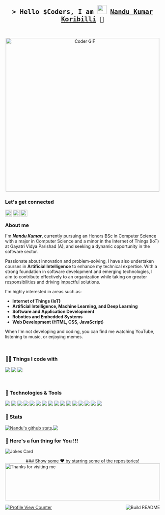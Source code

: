 <!-- Intro  -->
<h2 align="center">
  <samp>
    &gt; Hello $Coders, I am 
    <img src="https://github.com/TheDudeThatCode/TheDudeThatCode/blob/master/Assets/Hi.gif" width="29px">
    <b>
      <a target="_blank" href="https://www.linkedin.com/in/nandukumar-koribilli-062ba42a2/">Nandu Kumar Koribilli</a> 🧑
    </b>
  </samp>
</h2>
<br>

<!--Header-->

<p align="center">
  <img src="https://media.giphy.com/media/SWoSkN6DxTszqIKEqv/giphy.gif" alt="Coder GIF" width="500">
</p>

### Let's get connected
<!--social media icon-->
[<img align="left" alt="Nandu | LinkedIn" width="22px" src="https://cdn.jsdelivr.net/npm/simple-icons@v3/icons/linkedin.svg" />][linkedin]
[<img align="left" alt="Nandu | Instagram" width="22px" src="https://cdn.jsdelivr.net/npm/simple-icons@3.13.0/icons/instagram.svg" />][instagram]
[<img align="left" alt="Nandu | DEV" width="22px" src="https://cdn.jsdelivr.net/npm/simple-icons@3.13.0/icons/dev-dot-to.svg" />][DEV]

<br />

<!--About Me-->
### About me

I'm <b><i>Nandu Kumar</i></b>, currently pursuing an Honors BSc in Computer Science with a major in Computer Science and a minor in the Internet of Things (IoT) at Gayatri Vidya Parishad (A), and seeking a dynamic opportunity in the software sector.

Passionate about innovation and problem-solving, I have also undertaken courses in **Artificial Intelligence** to enhance my technical expertise. With a strong foundation in software development and emerging technologies, I aim to contribute effectively to an organization while taking on greater responsibilities and driving impactful solutions.

I'm highly interested in areas such as:  
- **Internet of Things (IoT)**
- **Artificial Intelligence, Machine Learning, and Deep Learning**
- **Software and Application Development**
- **Robotics and Embedded Systems**
- **Web Development (HTML, CSS, JavaScript)**

When I'm not developing and coding, you can find me watching YouTube, listening to music, or enjoying memes.

<br />

<!--technical skill-->
### 👨‍💻 Things I code with
![](https://img.shields.io/badge/Code-Visual_Studio_Code-informational?style=flat&logo=visualstudiocode&logoColor=white&color=2bbc8a)
![](https://img.shields.io/badge/Code-Git-informational?style=flat&logo=git&logoColor=white&color=2bbc8a)
![](https://img.shields.io/badge/Code-Terminal-informational?style=flat&logo=terminal&logoColor=white&color=2bbc8a)

<br />

### 🔧 Technologies & Tools
![](https://img.shields.io/badge/OS-Linux-informational?style=flat&logo=linux&logoColor=white&color=2bbc8a)
![](https://img.shields.io/badge/Code-Python-informational?style=flat&logo=python&logoColor=white&color=2bbc8a)
![](https://img.shields.io/badge/Code-C++-informational?style=flat&logo=c%2B%2B&logoColor=white&color=2bbc8a)
![](https://img.shields.io/badge/Code-C-informational?style=flat&logo=c&logoColor=white&color=2bbc8a)
![](https://img.shields.io/badge/Code-Matlab-informational?style=flat&logo=matlab&logoColor=white&color=2bbc8a)
![](https://img.shields.io/badge/Code-HTML-informational?style=flat&logo=html5&logoColor=white&color=2bbc8a)
![](https://img.shields.io/badge/Code-CSS-informational?style=flat&logo=css3&logoColor=white&color=2bbc8a)
![](https://img.shields.io/badge/Code-JavaScript-informational?style=flat&logo=javascript&logoColor=white&color=2bbc8a)
![](https://img.shields.io/badge/Shell-Bash-informational?style=flat&logo=gnu-bash&logoColor=white&color=2bbc8a)
![](https://img.shields.io/badge/Tool-ROS-informational?style=flat&logo=ros&logoColor=white&color=2bbc8a)
![](https://img.shields.io/badge/Tool-OpenCV-informational?style=flat&logo=opencv&logoColor=white&color=2bbc8a)
![](https://img.shields.io/badge/Tool-Tensorflow-informational?style=flat&logo=tensorflow&logoColor=white&color=2bbc8a)
![](https://img.shields.io/badge/Tool-PyTorch-informational?style=flat&logo=pytorch&logoColor=white&color=2bbc8a)
![](https://img.shields.io/badge/Tool-Keras-informational?style=flat&logo=keras&logoColor=white&color=2bbc8a)
![](https://img.shields.io/badge/Tool-ArduPilot-informational?style=flat&logo=ardupilot&logoColor=white&color=2bbc8a)
![](https://img.shields.io/badge/Tool-Flutter-informational?style=flat&logo=flutter&logoColor=white&color=2bbc8a)
<!-- Add or remove as needed -->

### 📝 Stats

<a href="https://github.com/nandukumarkoribilli/github-readme-stats">
  <img align="center" src="https://github-readme-stats.anuraghazra1.vercel.app/api?username=nandukumarkoribilli&show_icons=true&include_all_commits=true&theme=radical" alt="Nandu's github stats" />
</a>
<a href="https://github.com/nandukumarkoribilli/github-readme-stats">
  <img align="center" src="https://github-readme-stats.anuraghazra1.vercel.app/api/top-langs/?username=nandukumarkoribilli&layout=compact&theme=radical" />
</a>

<br />

### 🥸 Here's a fun thing for You !!!

![Jokes Card](https://readme-jokes.vercel.app/api)

<div align="center">
### Show some ❤️ by starring some of the repositories!
</div>

<img height="120" alt="Thanks for visiting me" width="100%" src="https://raw.githubusercontent.com/BrunnerLivio/brunnerlivio/master/images/marquee.svg" />

<a href="https://github.com/nandukumarkoribilli"><img src="https://github.com/simonw/simonw/workflows/Build%20README/badge.svg" align="right" alt="Build README">

![Profile View Counter](https://komarev.com/ghpvc/?username=nandukumarkoribilli)   

<!-- LINKS -->
[GitHub]: https://github.com/nandukumarkoribilli
[instagram]: https://www.instagram.com/nandu___max/
[linkedin]: https://www.linkedin.com/in/nandukumar-koribilli-062ba42a2/
[DEV]: https://dev.to/nandukumar_koribill
[gmail]: nandukumar9980@gmail.com
